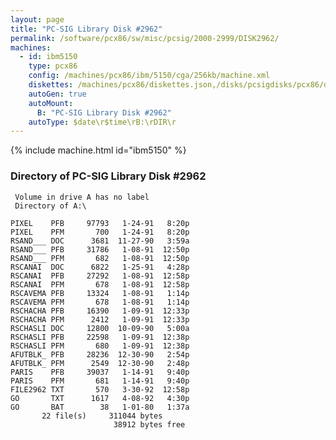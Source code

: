 ```yaml
---
layout: page
title: "PC-SIG Library Disk #2962"
permalink: /software/pcx86/sw/misc/pcsig/2000-2999/DISK2962/
machines:
  - id: ibm5150
    type: pcx86
    config: /machines/pcx86/ibm/5150/cga/256kb/machine.xml
    diskettes: /machines/pcx86/diskettes.json,/disks/pcsigdisks/pcx86/diskettes.json
    autoGen: true
    autoMount:
      B: "PC-SIG Library Disk #2962"
    autoType: $date\r$time\rB:\rDIR\r
---
```


{% include machine.html id="ibm5150" %}

### Directory of PC-SIG Library Disk #2962

     Volume in drive A has no label
     Directory of A:\

    PIXEL    PFB     97793   1-24-91   8:20p
    PIXEL    PFM       700   1-24-91   8:20p
    RSAND___ DOC      3681  11-27-90   3:59a
    RSAND___ PFB     31786   1-08-91  12:50p
    RSAND___ PFM       682   1-08-91  12:50p
    RSCANAI  DOC      6822   1-25-91   4:28p
    RSCANAI  PFB     27292   1-08-91  12:58p
    RSCANAI  PFM       678   1-08-91  12:58p
    RSCAVEMA PFB     13324   1-08-91   1:14p
    RSCAVEMA PFM       678   1-08-91   1:14p
    RSCHACHA PFB     16390   1-09-91  12:33p
    RSCHACHA PFM      2412   1-09-91  12:33p
    RSCHASLI DOC     12800  10-09-90   5:00a
    RSCHASLI PFB     22598   1-09-91  12:38p
    RSCHASLI PFM       680   1-09-91  12:38p
    AFUTBLK_ PFB     28236  12-30-90   2:54p
    AFUTBLK_ PFM      2549  12-30-90   2:48p
    PARIS    PFB     39037   1-14-91   9:40p
    PARIS    PFM       681   1-14-91   9:40p
    FILE2962 TXT       570   3-30-92  12:58p
    GO       TXT      1617   4-08-92   4:30p
    GO       BAT        38   1-01-80   1:37a
           22 file(s)     311044 bytes
                           38912 bytes free
